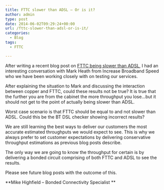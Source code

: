 ```yaml
---
title: FTTC slower than ADSL – Or is it?
author: admin
type: post
date: 2014-06-02T09:29:24+00:00
url: /fttc-slower-than-adsl-or-is-it/
categories:
  - Blog
tags:
  - FTTC

---
```

After writing a recent blog post on <a href="/fttc-slower-than-adsl-it-happens" target="_blank">FTTC being slower than ADSL</a>, I had an interesting conversation with Mark Heath from Increase Broadband Speed who we have been working closely with on testing our services.

After explaining the situation to Mark and discussing the interaction between copper and FTTC, could these results not be true? It is true that the further you are from the cabinet the more throughput you lose&#8230;but it should not get to the point of actually being slower than ADSL.

Worst case scenario is that FTTC should be equal to and not slower than ADSL. Could this be the BT DSL checker showing incorrect results?

We are still learning the best ways to deliver our customers the most accurate estimated throughputs we would expect to see. This is why we always prefer to set customer expectations by delivering conservative throughput estimations as previous blog posts describe.

The only way we are going to know the throughput for certain is by delivering a bonded circuit comprising of both FTTC and ADSL to see the results.

Please see future blog posts with the outcome of this.

**Mike Highfield &#8211; Bonded Connectivity Specialist **